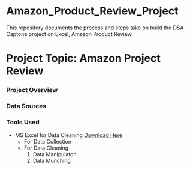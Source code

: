 # Amazon_Product_Review_Project
This repository documents the process and steps take on build the DSA Captone project on Excel, Amazon Product Review.

# Project Topic: Amazon Project Review

### Project Overview

### Data Sources

### Tools Used

- MS Excel for Data Cleaning [Download Here](https://www.microsoft.com)
  - For Data Collection
  - For Data Cleaning
     1. Data Manipulaton
     2. Data Munching
